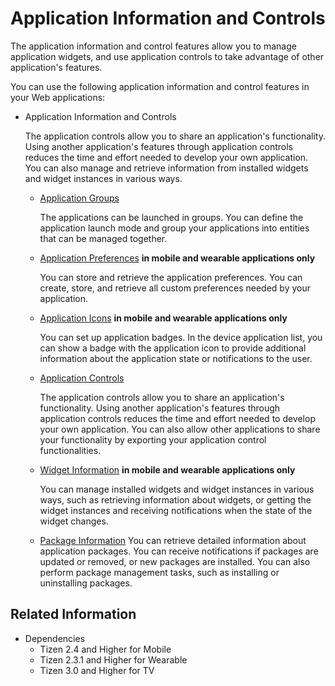 # Application Information and Controls

The application information and control features allow you to manage application widgets, and use application controls to take advantage of other application's features.

You can use the following application information and control features in your Web applications:

- Application Information and Controls

  The application controls allow you to share an application's functionality. Using another application's features through application controls reduces the time and effort needed to develop your own application. You can also manage and retrieve information from installed widgets and widget instances in various ways.

  - [Application Groups](app-group.md)

    The applications can be launched in groups. You can define the application launch mode and group your applications into entities that can be managed together.

  - [Application Preferences](preference.md) **in mobile and wearable applications only**

    You can store and retrieve the application preferences. You can create, store, and retrieve all custom preferences needed by your application.

  - [Application Icons](app-icons.md) **in mobile and wearable applications only**

    You can set up application badges. In the device application list, you can show a badge with the application icon to provide additional information about the application state or notifications to the user.

  - [Application Controls](app-controls.md)

    The application controls allow you to share an application's functionality. Using another application's features through application controls reduces the time and effort needed to develop your own application. You can also allow other applications to share your functionality by exporting your application control functionalities.

  - [Widget Information](widget-info.md) **in mobile and wearable applications only**

    You can manage installed widgets and widget instances in various ways, such as retrieving information about widgets, or getting the widget instances and receiving notifications when the state of the widget changes.

  - [Package Information](packages.md)
    You can retrieve detailed information about application packages. You can receive notifications if packages are updated or removed, or new packages are installed. You can also perform package management tasks, such as installing or uninstalling packages.


## Related Information
- Dependencies
  - Tizen 2.4 and Higher for Mobile
  - Tizen 2.3.1 and Higher for Wearable
  - Tizen 3.0 and Higher for TV
